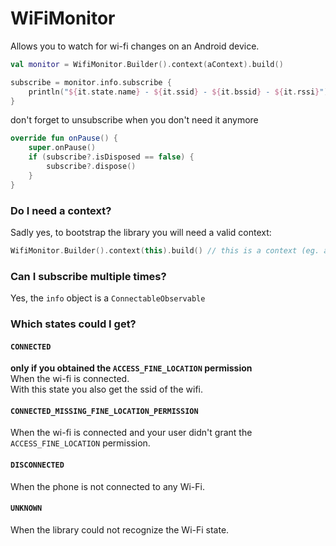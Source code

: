 # WiFiMonitor
Allows you to watch for wi-fi changes on an Android device.

```kotlin
val monitor = WifiMonitor.Builder().context(aContext).build()

subscribe = monitor.info.subscribe {
    println("${it.state.name} - ${it.ssid} - ${it.bssid} - ${it.rssi}")
}

```
don't forget to unsubscribe when you don't need it anymore
```kotlin
override fun onPause() {
    super.onPause()
    if (subscribe?.isDisposed == false) {
        subscribe?.dispose()
    }
}
```

### Do I need a context?
Sadly yes, to bootstrap the library you will need a valid context:

```kotlin
WifiMonitor.Builder().context(this).build() // this is a context (eg. activity)
```

### Can I subscribe multiple times?
Yes, the `info` object is a `ConnectableObservable`

### Which states could I get?

#### `CONNECTED`
**only if you obtained the `ACCESS_FINE_LOCATION` permission**
<br>
When the wi-fi is connected.
<br>
With this state you also get the ssid of the wifi.
 

#### `CONNECTED_MISSING_FINE_LOCATION_PERMISSION`
When the wi-fi is connected and your user didn't grant the `ACCESS_FINE_LOCATION` permission.

#### `DISCONNECTED`
When the phone is not connected to any Wi-Fi.

#### `UNKNOWN`
When the library could not recognize the Wi-Fi state.